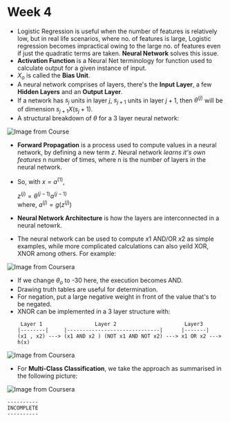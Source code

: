 # Week 4

- Logistic Regression is useful when the number of features is relatively low, but in real  life scenarios, where no. of features is large, Logistic regression becomes impractical owing to the large no. of features even if just the quadratic terms are taken. **Neural Network** solves this issue.
- **Activation Function** is a Neural Net terminology for function used to calculate output for a given instance of input.
- $X_o$ is called the **Bias Unit**.
- A neural network comprises of layers, there's the **Input Layer**, a few **Hidden Layers** and an **Output Layer**.
- If a network has $s_j$ units in layer $j$, $s_{j+1}$ units in layer $j+1$, then $\theta^{(j)}$ will be of dimension $s_{j+1} X (s_j+1)$.
- A structural breakdown of $\theta$ for a 3 layer neural network:  

![Image from Course](https://d3c33hcgiwev3.cloudfront.net/imageAssetProxy.v1/0rgjYLDeEeajLxLfjQiSjg_0c07c56839f8d6e8d7b0d09acedc88fd_Screenshot-2016-11-22-10.08.51.png?expiry=1537315200000&hmac=6z3E-CmCHRvVCIppE1J6PlPs6Wrywa933_fmxQHaaHA "Week 4, Andrew Ng : Machine Learning")  

- **Forward Propagation** is a process used to compute values in a neural network, by defining a new term $z$. Neural network *learns it's own features* n number of times, where n is the number of layers in the neural network.
- So, with $x = a^{(1)}$,  

    $z^{(j)}=\theta^{(j-1)}a^{(j-1)}$  
    where, $a^{(j)}=g(z^{(j)})$

- **Neural Network Architecture** is how the layers are interconnected in a neural netowrk.
- The neural network can be used to compute $x1$ AND/OR $x2$ as simple examples, while more complicated calculations can also yeild XOR, XNOR among others. For example:

![Image from Coursera](https://d3c33hcgiwev3.cloudfront.net/imageAssetProxy.v1/f_ueJLGnEea3qApInhZCFg_a5ff8edc62c9a09900eae075e8502e34_Screenshot-2016-11-23-10.03.48.png?expiry=1537488000000&hmac=aQ67zWqUi_R-OxW9L76urv9lWLy8cMpBqNQz-EEYQbo)

- If we change $\theta_o$ to -30 here, the execution becomes AND.
- Drawing truth tables are useful for determination.
- For negation, put a large negative weight in front of the value that's to be negated.
- XNOR can be implemented in a 3 layer structure with:
    ```
     Layer 1                 Layer 2                      Layer3
    |--------|     |------------------------------|      |-------|  
    (x1 , x2) ---> (x1 AND x2 ) (NOT x1 AND NOT x2) ---> x1 OR x2 ---> h(x)
    ```
![Image from Coursera](https://d3c33hcgiwev3.cloudfront.net/imageAssetProxy.v1/rag_zbGqEeaSmhJaoV5QvA_52c04a987dcb692da8979a2198f3d8d7_Screenshot-2016-11-23-10.28.41.png?expiry=1537488000000&hmac=gzBukxoG8NDGN8cRZLnFZKinWs2LmQV5iKkreiSHR9A)

- For **Multi-Class Classification**, we take the approach as summarised in the following picture:

![Image from Coursera](https://d3c33hcgiwev3.cloudfront.net/imageAssetProxy.v1/9Aeo6bGtEea4MxKdJPaTxA_4febc7ec9ac9dd0e4309bd1778171d36_Screenshot-2016-11-23-10.49.05.png?expiry=1537488000000&hmac=pHVoBTthFEMhTu8RoT13rQUlpcLfQf6dLfePXgKE9VQ)
```
----------
INCOMPLETE
----------
```